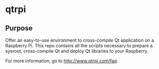 # qtrpi

## Purpose
Offer an easy-to-use environment to cross-compile Qt application on a Raspberry Pi. This repo contains all the scripts necessary to prepare a sysroot, cross-compile Qt and deploy Qt libraries to your Raspberry.

For more information, go to http://www.qtrpi.com/faq.

